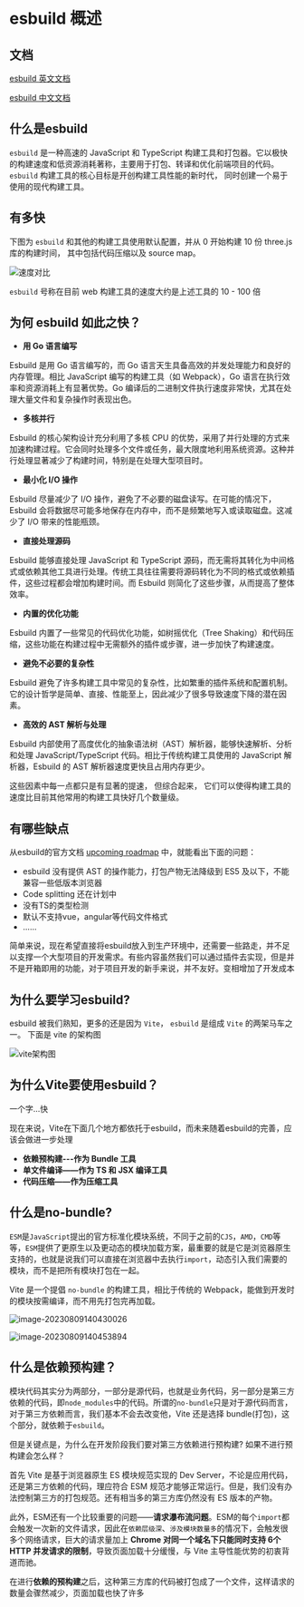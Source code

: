 # esbuild 概述

## 文档

[esbuild 英文文档](https://esbuild.github.io/)

[esbuild 中文文档](https://www.esbuild.cn/)

## 什么是esbuild

`esbuild` 是一种高速的 JavaScript 和 TypeScript 构建工具和打包器。它以极快的构建速度和低资源消耗著称，主要用于打包、转译和优化前端项目的代码。`esbuild` 构建工具的核心目标是开创构建工具性能的新时代， 同时创建一个易于使用的现代构建工具。

## 有多快

下图为 `esbuild` 和其他的构建工具使用默认配置，并从 0 开始构建 10 份 three.js 库的构建时间， 其中包括代码压缩以及 source map。

![速度对比](@assets/esbuild/WX20240823-183214.png)

`esbuild` 号称在目前 web 构建工具的速度大约是上述工具的 10 - 100 倍

## 为何 esbuild 如此之快？

- **用 Go 语言编写**

Esbuild 是用 Go 语言编写的，而 Go 语言天生具备高效的并发处理能力和良好的内存管理。相比 JavaScript 编写的构建工具（如 Webpack），Go 语言在执行效率和资源消耗上有显著优势。Go 编译后的二进制文件执行速度非常快，尤其在处理大量文件和复杂操作时表现出色。

- **多核并行**

Esbuild 的核心架构设计充分利用了多核 CPU 的优势，采用了并行处理的方式来加速构建过程。它会同时处理多个文件或任务，最大限度地利用系统资源。这种并行处理显著减少了构建时间，特别是在处理大型项目时。

- **最小化 I/O 操作**

Esbuild 尽量减少了 I/O 操作，避免了不必要的磁盘读写。在可能的情况下，Esbuild 会将数据尽可能多地保存在内存中，而不是频繁地写入或读取磁盘。这减少了 I/O 带来的性能瓶颈。

- **直接处理源码**

Esbuild 能够直接处理 JavaScript 和 TypeScript 源码，而无需将其转化为中间格式或依赖其他工具进行处理。传统工具往往需要将源码转化为不同的格式或依赖插件，这些过程都会增加构建时间。而 Esbuild 则简化了这些步骤，从而提高了整体效率。

- **内置的优化功能**

Esbuild 内置了一些常见的代码优化功能，如树摇优化（Tree Shaking）和代码压缩，这些功能在构建过程中无需额外的插件或步骤，进一步加快了构建速度。

- **避免不必要的复杂性**

Esbuild 避免了许多构建工具中常见的复杂性，比如繁重的插件系统和配置机制。它的设计哲学是简单、直接、性能至上，因此减少了很多导致速度下降的潜在因素。

- **高效的 AST 解析与处理**

Esbuild 内部使用了高度优化的抽象语法树（AST）解析器，能够快速解析、分析和处理 JavaScript/TypeScript 代码。相比于传统构建工具使用的 JavaScript 解析器，Esbuild 的 AST 解析器速度更快且占用内存更少。

这些因素中每一点都只是有显著的提速， 但综合起来， 它们可以使得构建工具的速度比目前其他常用的构建工具快好几个数量级。

## 有哪些缺点

从esbuild的官方文档 [upcoming roadmap](https://esbuild.github.io/faq/#upcoming-roadmap) 中，就能看出下面的问题：

- esbuild 没有提供 AST 的操作能力，打包产物无法降级到 ES5 及以下，不能兼容一些低版本浏览器
- Code splitting 还在计划中
- 没有TS的类型检测
- 默认不支持vue，angular等代码文件格式
- ......

简单来说，现在希望直接将esbuild放入到生产环境中，还需要一些路走，并不足以支撑一个大型项目的开发需求。有些内容虽然我们可以通过插件去实现，但是并不是开箱即用的功能，对于项目开发的新手来说，并不友好。变相增加了开发成本


## 为什么要学习esbuild?

esbuild 被我们熟知，更多的还是因为 `Vite`， `esbuild` 是组成 `Vite` 的两架马车之一。 下面是 vite 的架构图

![vite架构图](@assets/esbuild/vite.png)

## 为什么Vite要使用esbuild？

一个字...快

现在来说，Vite在下面几个地方都依托于esbuild，而未来随着esbuild的完善，应该会做进一步处理

- **依赖预构建---作为 Bundle 工具**
- **单文件编译——作为 TS 和 JSX 编译工具**
- **代码压缩——作为压缩工具**

## 什么是no-bundle?

`ESM`是`JavaScript`提出的官方标准化模块系统，不同于之前的`CJS`，`AMD`，`CMD`等等，`ESM`提供了更原生以及更动态的模块加载方案，最重要的就是它是浏览器原生支持的，也就是说我们可以直接在浏览器中去执行`import`，动态引入我们需要的模块，而不是把所有模块打包在一起。

 Vite 是一个提倡 `no-bundle` 的构建工具，相比于传统的 Webpack，能做到开发时的模块按需编译，而不用先打包完再加载。

![image-20230809140430026](@assets/esbuild/image-20230809140430026.png)

![image-20230809140453894](@assets/esbuild/image-20230809140453894.png)

## 什么是依赖预构建？

模块代码其实分为两部分，一部分是源代码，也就是业务代码，另一部分是第三方依赖的代码，即`node_modules`中的代码。所谓的`no-bundle`只是对于源代码而言，对于第三方依赖而言，我们基本不会去改变他，Vite 还是选择 bundle(打包)，这个部分，就依赖于`esbuild`。

但是关键点是，为什么在开发阶段我们要对第三方依赖进行预构建? 如果不进行预构建会怎么样？

首先 Vite 是基于浏览器原生 ES 模块规范实现的 Dev Server，不论是应用代码，还是第三方依赖的代码，理应符合 ESM 规范才能够正常运行。但是，我们没有办法控制第三方的打包规范。还有相当多的第三方库仍然没有 ES 版本的产物。

此外，ESM还有一个比较重要的问题——**请求瀑布流问题**。ESM的每个`import`都会触发一次新的文件请求，因此在`依赖层级深`、`涉及模块数量多`的情况下，会触发很多个网络请求，巨大的请求量加上 **Chrome 对同一个域名下只能同时支持 6个 HTTP 并发请求的限制**，导致页面加载十分缓慢，与 Vite 主导性能优势的初衷背道而驰。

在进行**依赖的预构建**之后，这种第三方库的代码被打包成了一个文件，这样请求的数量会骤然减少，页面加载也快了许多